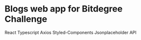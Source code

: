 # Blogs web app for Bitdegree Challenge

React
Typescript
Axios
Styled-Components
Jsonplaceholder API
